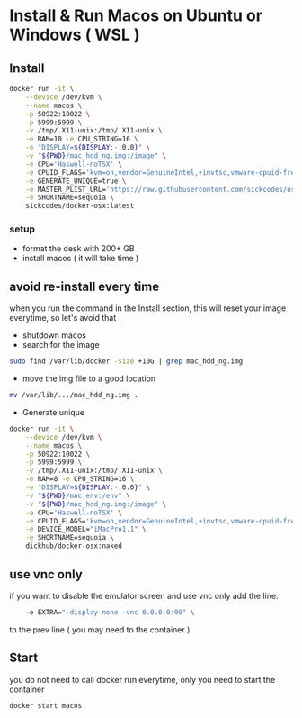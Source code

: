 # Install & Run Macos on Ubuntu or Windows ( WSL )
## Install 
```bash
docker run -it \
    --device /dev/kvm \
    --name macos \
    -p 50922:10022 \
    -p 5999:5999 \
    -v /tmp/.X11-unix:/tmp/.X11-unix \
    -e RAM=10 -e CPU_STRING=16 \
    -e "DISPLAY=${DISPLAY:-:0.0}" \
    -v "${PWD}/mac_hdd_ng.img:/image" \
    -e CPU='Haswell-noTSX' \
    -e CPUID_FLAGS='kvm=on,vendor=GenuineIntel,+invtsc,vmware-cpuid-freq=on' \
    -e GENERATE_UNIQUE=true \
    -e MASTER_PLIST_URL='https://raw.githubusercontent.com/sickcodes/osx-serial-generator/master/config-custom-sonoma.plist' \
    -e SHORTNAME=sequoia \
    sickcodes/docker-osx:latest
```

### setup
  * format the desk with 200+ GB
  * install macos ( it will take time ) 

## avoid re-install every time
when you run the command in the Install section, this will reset your image everytime, so let's avoid that
* shutdown macos
* search for the image
```bash
sudo find /var/lib/docker -size +10G | grep mac_hdd_ng.img
```
* move the img file to a good location
```bash
mv /var/lib/.../mac_hdd_ng.img .
```

* Generate unique
```bash
docker run -it \
    --device /dev/kvm \
    --name macos \
    -p 50922:10022 \
    -p 5999:5999 \
    -v /tmp/.X11-unix:/tmp/.X11-unix \
    -e RAM=8 -e CPU_STRING=16 \
    -e "DISPLAY=${DISPLAY:-:0.0}" \
    -v "${PWD}/mac.env:/env" \
    -v "${PWD}/mac_hdd_ng.img:/image" \
    -e CPU='Haswell-noTSX' \
    -e CPUID_FLAGS='kvm=on,vendor=GenuineIntel,+invtsc,vmware-cpuid-freq=on' \
    -e DEVICE_MODEL="iMacPro1,1" \
    -e SHORTNAME=sequoia \
    dickhub/docker-osx:naked
```
## use vnc only 
if you want to disable the emulator screen and use vnc only add the line:
```bash
    -e EXTRA="-display none -vnc 0.0.0.0:99" \
```
to the prev line
( you may need to the container )


## Start
you do not need to call docker run everytime, only you need to start the container
```bash
docker start macos
```
